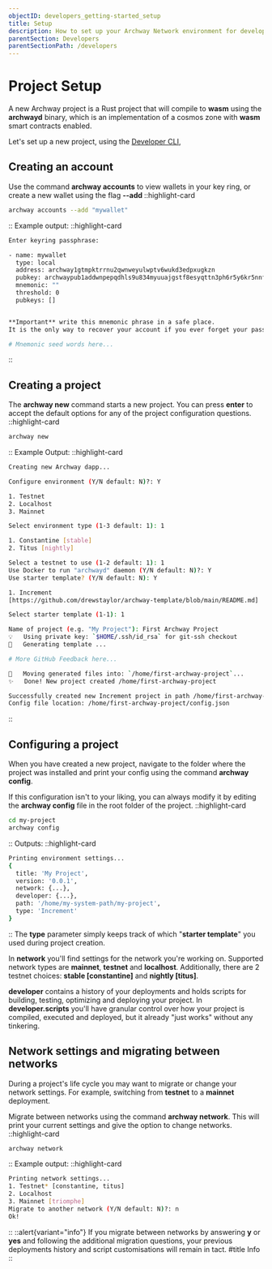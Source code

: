 ```yaml
---
objectID: developers_getting-started_setup
title: Setup
description: How to set up your Archway Network environment for development purposes
parentSection: Developers
parentSectionPath: /developers
---
```


# Project Setup

A new Archway project is a Rust project that will compile to **wasm** using the **archwayd** binary, which is an implementation of a cosmos zone with **wasm** smart contracts enabled.

Let's set up a new project, using the [Developer CLI](/developers/developer-tools/developer-cli/developer-cli), 

## Creating an account

Use the command **archway accounts** to view wallets in your key ring, or create a new wallet using the flag **--add <account label>**
::highlight-card

```bash
archway accounts --add "mywallet"
```

::
Example output:
::highlight-card

```bash
Enter keyring passphrase:

- name: mywallet
  type: local
  address: archway1gtmpktrrnu2qwnweyulwptv6wukd3edpxugkzn
  pubkey: archwaypub1addwnpepqdhls9u834myuuajgstf8esyqttn3ph6r5y6kr5nnfx5uc06al9hut8r9ac
  mnemonic: ""
  threshold: 0
  pubkeys: []


**Important** write this mnemonic phrase in a safe place.
It is the only way to recover your account if you ever forget your password.

# Mnemonic seed words here...
```

::

## Creating a project

The **archway new** command starts a new project. You can press **enter** to accept the default options for any of the project configuration questions.
::highlight-card

```bash
archway new
```

::
Example Output:
::highlight-card

```bash
Creating new Archway dapp...

Configure environment (Y/N default: N)?: Y

1. Testnet
2. Localhost
3. Mainnet

Select environment type (1-3 default: 1): 1

1. Constantine [stable]
2. Titus [nightly]

Select a testnet to use (1-2 default: 1): 1
Use Docker to run "archwayd" daemon (Y/N default: N)?: Y
Use starter template? (Y/N default: N): Y

1. Increment
[https://github.com/drewstaylor/archway-template/blob/main/README.md]

Select starter template (1-1): 1

Name of project (e.g. "My Project"): First Archway Project
💡   Using private key: `$HOME/.ssh/id_rsa` for git-ssh checkout
🔧   Generating template ...

# More GitHub Feedback here...

🔧   Moving generated files into: `/home/first-archway-project`...
✨   Done! New project created /home/first-archway-project

Successfully created new Increment project in path /home/first-archway-project with network configuration constantine-3.
Config file location: /home/first-archway-project/config.json
```

::

## Configuring a project

When you have created a new project, navigate to the folder where the project was installed and print your config using the command **archway config**.

If this configuration isn't to your liking, you can always modify it by editing the **archway config** file in the root folder of the project.
::highlight-card

```bash
cd my-project
archway config
```

::
Outputs:
::highlight-card

```bash
Printing environment settings...
{
  title: 'My Project',
  version: '0.0.1',
  network: {...},
  developer: {...},
  path: '/home/my-system-path/my-project',
  type: 'Increment'
}
```

::
The **type** parameter simply keeps track of which "**starter template**" you used during project creation.

In **network** you'll find settings for the network you're working on. Supported network types are **mainnet**, **testnet** and **localhost**. Additionally, there are 2 testnet choices: **stable [constantine]** and **nightly [titus]**.

**developer** contains a history of your deployments and holds scripts for building, testing, optimizing and deploying your project. In **developer.scripts** you'll have granular control over how your project is compiled, executed and deployed, but it already "just works" without any tinkering.

## Network settings and migrating between networks

During a project's life cycle you may want to migrate or change your network settings. For example, switching from **testnet** to a **mainnet** deployment.

Migrate between networks using the command **archway network**. This will print your current settings and give the option to change networks.
::highlight-card

```bash
archway network
```

::
Example output:
::highlight-card

```bash
Printing network settings...
1. Testnet* [constantine, titus]
2. Localhost
3. Mainnet [triomphe]
Migrate to another network (Y/N default: N)?: n
Ok!
```

::
::alert{variant="info"}
If you migrate between networks by answering **y** or **yes** and following the additional migration questions, your previous deployments history and script customisations will remain in tact.
#title
Info
::
